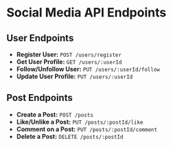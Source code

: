 # Social Media API Endpoints

## **User Endpoints**
- **Register User:** `POST /users/register`
- **Get User Profile:** `GET /users/:userId`
- **Follow/Unfollow User:** `PUT /users/:userId/follow`
- **Update User Profile:** `PUT /users/:userId`

## **Post Endpoints**
- **Create a Post:** `POST /posts`
- **Like/Unlike a Post:** `PUT /posts/:postId/like`
- **Comment on a Post:** `PUT /posts/:postId/comment`
- **Delete a Post:** `DELETE /posts/:postId`

